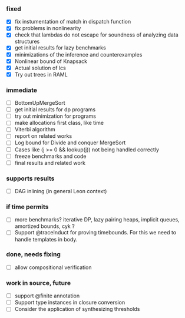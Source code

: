 ### fixed
- [x] fix instumentation of match in dispatch function
- [x] fix problems in nonlinearity
- [x] check that lambdas do not escape for soundness of analyzing data structures
- [x] get initial results for lazy benchmarks
- [x] minimizations of the inference and counterexamples
- [x] Nonlinear bound of Knapsack
- [x] Actual solution of lcs
- [x] Try out trees in RAML

### immediate 
- [ ] BottomUpMergeSort
- [ ] get initial results for dp programs
- [ ] try out minimization for programs
- [ ] make allocations first class, like time
- [ ] Viterbi algorithm
- [ ] report on related works
- [ ] Log bound for Divide and conquer MergeSort
- [ ] Cases like (j >= 0 && lookup(j)) not being handled correctly 
- [ ] freeze benchmarks and code
- [ ] final results and related work 

### supports results
- [ ] DAG inlining (in general Leon context)

### if time permits
- [ ] more benchmarks? iterative DP, lazy pairing heaps, implicit queues, amortized bounds, cyk ?
- [ ] Support @traceInduct for proving timebounds. For this we need to handle templates in body.

### done, needs fixing
- [ ] allow compositional verification

### work in source, future 
- [ ] support @finite annotation
- [ ] Support type instances in closure conversion
- [ ] Consider the application of synthesizing thresholds
